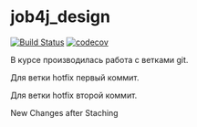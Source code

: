 # job4j_design
[![Build Status](https://travis-ci.org/o-gen18/job4j_design.svg?branch=master)](https://travis-ci.org/o-gen18/job4j_design)
[![codecov](https://codecov.io/gh/o-gen18/job4j_design/branch/master/graph/badge.svg)](https://codecov.io/gh/o-gen18/job4j_design)

В курсе производилась работа с ветками git.

Для ветки hotfix первый коммит.

Для ветки hotfix второй коммит.

New Changes after Staching